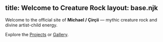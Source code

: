 title: Welcome to Creature Rock
layout: base.njk
---

Welcome to the official site of **Michael / Çirçii** — mythic creature rock and divine artist-child energy.

Explore the [Projects](/projects/) or [Gallery](/gallery/).
